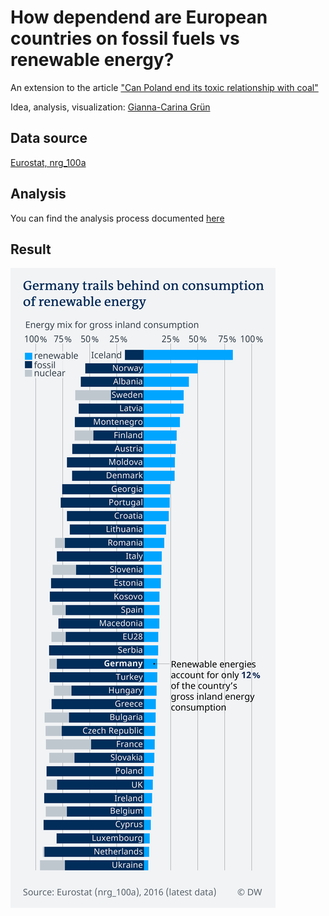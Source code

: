 # How dependend are European countries on fossil fuels vs renewable energy?

An extension to the article ["Can Poland end its toxic relationship with coal"](https://www.dw.com/en/can-poland-end-its-toxic-relationship-with-coal/a-46356824)

Idea, analysis, visualization: [Gianna-Carina Grün](https://www.twitter.com/giannagruen)

## Data source

[Eurostat, nrg_100a](http://appsso.eurostat.ec.europa.eu/nui/show.do?dataset=nrg_100a&lang=en)

## Analysis

You can find the analysis process documented [here](Energy_mix_2016-gross-inland-consumption.ipynb)

## Result

![](DWData_Europe_EnergyConsumption_EnergyMix.png)